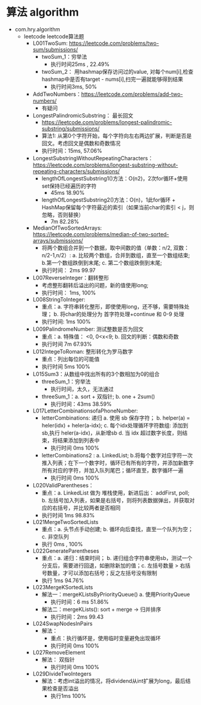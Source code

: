 
# 算法 algorithm
- com.hry.algorithm
    - leetcode leetcode算法题
        - L001TwoSum: https://leetcode.com/problems/two-sum/submissions/
            - twoSum_1：穷举法
                - 执行时间25ms , 22.49%
            - twoSum_2： 用hashmap保存访问过的value, 对每个num[i],检查hashmap中是否有target - nums[i],扫完一遍就能够得到结果
                - 执行时间3ms, 50%
        - AddTwoNumbers：https://leetcode.com/problems/add-two-numbers/
            - 有疑问
        - LongestPalindromicSubstring： 最长回文
            - https://leetcode.com/problems/longest-palindromic-substring/submissions/
            - 算法1: 从第0个字符开始，每个字符向左右两边扩展，判断是否是回文。考虑回文是偶数和奇数情况
            - 执行时间：15ms, 57.06%
        - LongestSubstringWithoutRepeatingCharacters： https://leetcode.com/problems/longest-substring-without-repeating-characters/submissions/
            - lengthOfLongestSubstring1()方法：O(n2)，2次for循环+使用set保持已经遍历的字符
                - 45ms 18.90%
            - lengthOfLongestSubstring2()方法：O(n)，1此for循环 + HashMap保留每个字符最近的索引（如果当前char的索引 < j，则忽略，否则替换）
                - 7m 82.28%
        - MedianOfTwoSortedArrays: https://leetcode.com/problems/median-of-two-sorted-arrays/submissions/
            - 将两个数组合并到一个数据，取中间数的值（单数：n/2, 双数：n/2-1,n/2）: a. 比较两个数组，合并到数组，直至一个数组结束; b.第一个数组跌倒到末尾; c. 第二个数组跌倒到末尾;
            - 执行时间： 2ms 99.97
        - L007ReverseInteger：翻转整形
            - 考虑整形翻转后溢出的问题，新的值使用long; 
            - 执行时间： 1ms, 100%
        - L008StringToInteger:
            - 重点：a. 字符串转化整形，即使使用long，还不够，需要特殊处理； b. 将char的处理分为 首字符处理+continue 和 0-9 处理  
            - 执行时间: 1ms 100%
        - L009PalindromeNumber: 测试整数是否为回文
            - 重点：a. 特殊值： <0, 0<x<9;  b. 回文的判断：偶数和奇数
            - 执行时间 7m 67.93%
        - L012IntegeToRoman: 整形转化为罗马数字
            - 重点：列出每位的可能值
            - 执行时间 5ms 100%
        - L015Sum3：从数组中找出所有的3个数相加为0的组合
            - threeSum_1：穷举法
                - 执行时间，太久，无法通过
            - threeSum_1：a. sort + 双指针;  b. one + 2sum()
                - 执行时间：43ms 38.59%
         - L017LetterCombinationsofaPhoneNumber:
            - letterCombinations: 递归 a. 使用 sb 保存字符； b. helper(a) = heler(idx) + heler(a-idx);  c. 每个idx处理循环字符数组: 添加到sb,执行 heler(a-idx)，从新增sb d. 当 idx 超过数字长度，则结束，将结果添加到列表中
                - 执行时间 0ms 100%
            - letterCombinations2 : a. LinkedList; b.将每个数字对应字符一次推入列表；在下一个数字时，循环已有所有的字符，并添加新数字所有对应的字符，并加入队列尾巴；循环直至，数字循环一遍
                - 执行时间 0ms 100%
         - L020ValidParentheses：
            - 重点：a. LinkedList 做为 堆栈使用，新进后出： addFirst, poll; b. 左括号加入列表，如果是右括号，则将列表数据弹出，并获取对应的右括号，并比较两者是否相同
            - 执行时间 1ms 98.83% 
        - L021MergeTwoSortedLists
            - 重点：a. 头节点手动创建; b. 循环向后查找，直至一个队列为空； c. 非空队列
            - 执行 0ms , 100% 
        - L022GenerateParentheses
            - 重点：a. 递归：结束时间； b. 递归组合字符串使用sb，测试一个分支后，需要进行回退，如删除新加的值；c. 左括号数量 > 右括号数量，才可以添加右括号；反之左括号没有限制
            - 执行 1ms 94.76%
        - L023MergeKSortedLists
            - 解法一：mergeKListsByPriorityQueue() a. 使用PriorityQueue
                - 执行时间：6 ms 51.86%
            - 解法二：mergeKLists(): sort + merge  -> 归并排序
                - 执行时间：2ms 99.43
        -  L024SwapNodesInPairs 
            - 解法：
                - 重点：执行循环是，使用临时变量避免出现循环
                - 执行时间  0ms 100%
        - L027RemoveElement
            - 解法： 双指针
                - 执行时间 0ms 100%
        - L029DivideTwoIntegers
            - 解法：考虑int溢出的情况，将dividend从int扩展为long，最后结果检查是否溢出
                - 执行1ms 100%